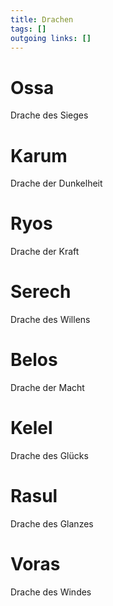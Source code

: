 ```yaml
---
title: Drachen  
tags: []
outgoing links: []  
---
```

# Ossa
Drache des Sieges

# Karum 
Drache der Dunkelheit

# Ryos
Drache der Kraft

# Serech
Drache des Willens

# Belos
Drache der Macht

# Kelel
Drache des Glücks

# Rasul
Drache des Glanzes

# Voras
Drache des Windes

